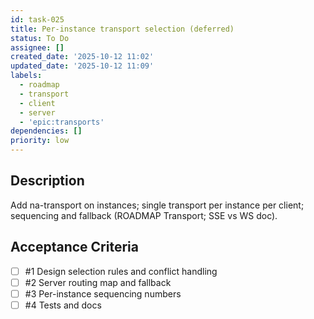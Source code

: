 ```yaml
---
id: task-025
title: Per‑instance transport selection (deferred)
status: To Do
assignee: []
created_date: '2025-10-12 11:02'
updated_date: '2025-10-12 11:09'
labels:
  - roadmap
  - transport
  - client
  - server
  - 'epic:transports'
dependencies: []
priority: low
---
```


## Description

<!-- SECTION:DESCRIPTION:BEGIN -->
Add na-transport on instances; single transport per instance per client; sequencing and fallback (ROADMAP Transport; SSE vs WS doc).
<!-- SECTION:DESCRIPTION:END -->

## Acceptance Criteria
<!-- AC:BEGIN -->
- [ ] #1 Design selection rules and conflict handling
- [ ] #2 Server routing map and fallback
- [ ] #3 Per-instance sequencing numbers
- [ ] #4 Tests and docs
<!-- AC:END -->
